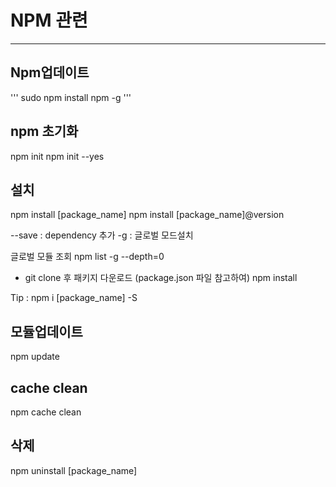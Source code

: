 
# NPM 관련
---
## Npm업데이트 
'''
sudo npm install npm -g
'''

## npm 초기화
npm init
npm init --yes




## 설치
npm  install  [package_name]
npm  install  [package_name]@version

--save : dependency  추가
-g : 글로벌 모드설치

글로벌 모듈 조회
npm list -g --depth=0

* git clone 후 패키지 다운로드 (package.json 파일 참고하여)
npm install


Tip : npm i [package_name] -S

## 모듈업데이트
npm update

## cache clean
npm cache clean



## 삭제
npm uninstall  [package_name]


